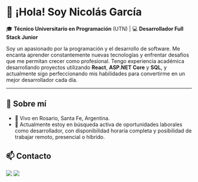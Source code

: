 # 👋 ¡Hola! Soy Nicolás García

🎓 **Técnico Universitario en Programación** (UTN) | 💻 **Desarrollador Full Stack Junior**

Soy un apasionado por la programación y el desarrollo de software. Me encanta aprender constantemente nuevas tecnologías y enfrentar desafíos que me permitan crecer como profesional. Tengo experiencia académica desarrollando proyectos utilizando **React**, **ASP.NET Core** y **SQL**, y actualmente sigo perfeccionando mis habilidades para convertirme en un mejor desarrollador cada día.

---

## 🚀 Sobre mí

- 📍 Vivo en Rosario, Santa Fe, Argentina.
- 💼 Actualmente estoy en búsqueda activa de oportunidades laborales como desarrollador, con disponibilidad horaria completa y posibilidad de trabajar remoto, presencial o híbrido.

## 📫 Contacto

<div>
  <a href="https://www.linkedin.com/in/nicolasmaximilianogarcia" target="_blank"><img src="https://img.shields.io/badge/-LinkedIn-%230077B5?style=for-the-badge&logo=linkedin&logoColor=white" target="_blank"></a> 
  <a href = "mailto:nicolasmgarcia0@gmail.com"><img src="https://img.shields.io/badge/-Gmail-%23333?style=for-the-badge&logo=gmail&logoColor=white" target="_blank"></a>
</div>
